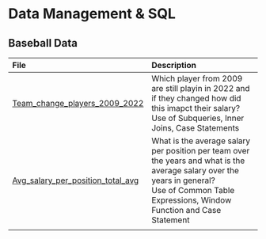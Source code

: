 # Data Management & SQL 
 

## Baseball Data 

| File     | Description | 
| :---        |    :----    
| [Team_change_players_2009_2022](https://github.com/markboenigk/Msc_Business_Analytics_Portfolio/blob/main/Data%20%20Management%20%26%20SQL/Team_change_players_2009_2022.sql) | Which player from 2009 are still playin in 2022 and if they changed how did this imapct their salary?    <br /> Use of Subqueries, Inner Joins, Case Statements  | 
|[Avg_salary_per_position_total_avg](https://github.com/markboenigk/Msc_Business_Analytics_Portfolio/blob/main/Data%20%20Management%20%26%20SQL/Avg_salary_per_position_total_avg.sql) |  What is the average salary per position per team over the years and what is the average salary over the years in general? <br /> Use of Common Table Expressions, Window Function and Case Statement |
||| 
